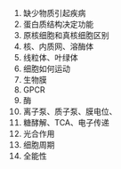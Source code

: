 
1. 缺少物质引起疾病
2. 蛋白质结构决定功能
3. 原核细胞和真核细胞区别
4. 核、内质网、溶酶体
5. 线粒体、叶绿体
6. 细胞如何运动
7. 生物膜
8. GPCR
9. 酶
10. 离子泵、质子泵、膜电位、
11. 糖酵解、TCA、电子传递
12. 光合作用
13. 细胞周期
14. 全能性
